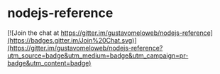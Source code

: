 # nodejs-reference

[![Join the chat at https://gitter.im/gustavomeloweb/nodejs-reference](https://badges.gitter.im/Join%20Chat.svg)](https://gitter.im/gustavomeloweb/nodejs-reference?utm_source=badge&utm_medium=badge&utm_campaign=pr-badge&utm_content=badge)
